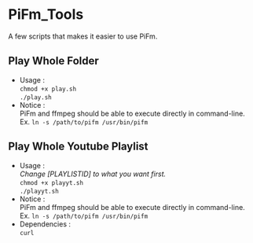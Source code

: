 # PiFm_Tools
A few scripts that makes it easier to use PiFm.
## Play Whole Folder
* Usage : <br>
`chmod +x play.sh` <br>
`./play.sh`
* Notice : <br> 
PiFm and ffmpeg should be able to execute directly in command-line. <br>
Ex. `ln -s /path/to/pifm /usr/bin/pifm` <br>

## Play Whole Youtube Playlist
* Usage : <br>
*Change [PLAYLISTID] to what you want first.* <br>
`chmod +x playyt.sh` <br>
`./playyt.sh`
* Notice : <br> 
PiFm and ffmpeg should be able to execute directly in command-line. <br>
Ex. `ln -s /path/to/pifm /usr/bin/pifm` <br>
* Dependencies : <br>
`curl` <br>
